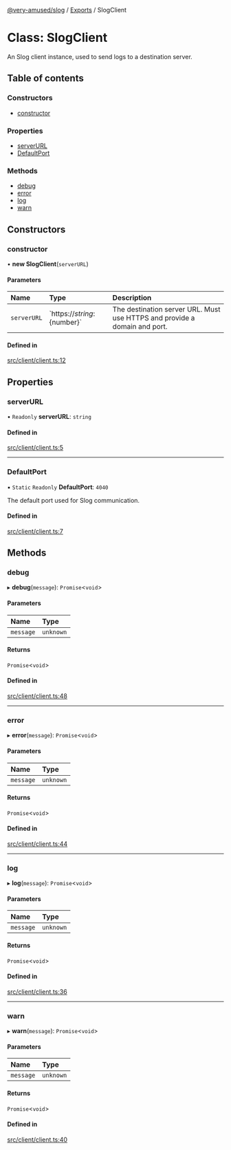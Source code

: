 [@very-amused/slog](../README.md) / [Exports](../modules.md) / SlogClient

# Class: SlogClient

An Slog client instance, used to send logs to a destination server.

## Table of contents

### Constructors

- [constructor](SlogClient.md#constructor)

### Properties

- [serverURL](SlogClient.md#serverurl)
- [DefaultPort](SlogClient.md#defaultport)

### Methods

- [debug](SlogClient.md#debug)
- [error](SlogClient.md#error)
- [log](SlogClient.md#log)
- [warn](SlogClient.md#warn)

## Constructors

### constructor

• **new SlogClient**(`serverURL`)

#### Parameters

| Name | Type | Description |
| :------ | :------ | :------ |
| `serverURL` | \`https://${string}:${number}\` | The destination server URL. Must use HTTPS and provide a domain and port. |

#### Defined in

[src/client/client.ts:12](https://github.com/very-amused/slog/blob/61064cf/src/client/client.ts#L12)

## Properties

### serverURL

• `Readonly` **serverURL**: `string`

#### Defined in

[src/client/client.ts:5](https://github.com/very-amused/slog/blob/61064cf/src/client/client.ts#L5)

___

### DefaultPort

▪ `Static` `Readonly` **DefaultPort**: ``4040``

The default port used for Slog communication.

#### Defined in

[src/client/client.ts:7](https://github.com/very-amused/slog/blob/61064cf/src/client/client.ts#L7)

## Methods

### debug

▸ **debug**(`message`): `Promise`<`void`\>

#### Parameters

| Name | Type |
| :------ | :------ |
| `message` | `unknown` |

#### Returns

`Promise`<`void`\>

#### Defined in

[src/client/client.ts:48](https://github.com/very-amused/slog/blob/61064cf/src/client/client.ts#L48)

___

### error

▸ **error**(`message`): `Promise`<`void`\>

#### Parameters

| Name | Type |
| :------ | :------ |
| `message` | `unknown` |

#### Returns

`Promise`<`void`\>

#### Defined in

[src/client/client.ts:44](https://github.com/very-amused/slog/blob/61064cf/src/client/client.ts#L44)

___

### log

▸ **log**(`message`): `Promise`<`void`\>

#### Parameters

| Name | Type |
| :------ | :------ |
| `message` | `unknown` |

#### Returns

`Promise`<`void`\>

#### Defined in

[src/client/client.ts:36](https://github.com/very-amused/slog/blob/61064cf/src/client/client.ts#L36)

___

### warn

▸ **warn**(`message`): `Promise`<`void`\>

#### Parameters

| Name | Type |
| :------ | :------ |
| `message` | `unknown` |

#### Returns

`Promise`<`void`\>

#### Defined in

[src/client/client.ts:40](https://github.com/very-amused/slog/blob/61064cf/src/client/client.ts#L40)
